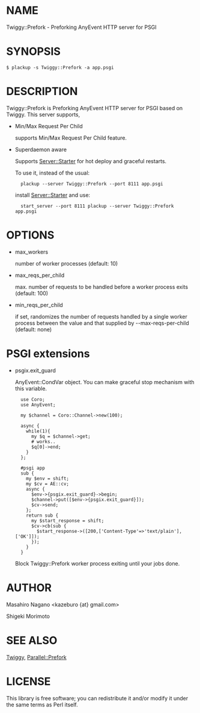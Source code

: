 # NAME

Twiggy::Prefork - Preforking AnyEvent HTTP server for PSGI

# SYNOPSIS

    $ plackup -s Twiggy::Prefork -a app.psgi
    

# DESCRIPTION

Twiggy::Prefork is Preforking AnyEvent HTTP server for PSGI based on Twiggy. This server supports,

- Min/Max Request Per Child

    supports Min/Max Request Per Child feature. 

- Superdaemon aware

    Supports [Server::Starter](http://search.cpan.org/perldoc?Server::Starter) for hot deploy and
    graceful restarts.

    To use it, instead of the usual:

        plackup --server Twiggy::Prefork --port 8111 app.psgi

    install [Server::Starter](http://search.cpan.org/perldoc?Server::Starter) and use:

        start_server --port 8111 plackup --server Twiggy::Prefork app.psgi

# OPTIONS

- max\_workers

    number of worker processes (default: 10)

- max\_reqs\_per\_child

    max. number of requests to be handled before a worker process exits (default: 100)

- min\_reqs\_per\_child

    if set, randomizes the number of requests handled by a single worker process between the value and that supplied by --max-reqs-per-child (default: none)

# PSGI extensions

- psgix.exit\_guard

    AnyEvent::CondVar object. You can make graceful stop mechanism with this variable.

        use Coro;
        use AnyEvent;

        my $channel = Coro::Channel->new(100);

        async {
          while(1){
            my $q = $channel->get;
            # works..
            $q[0]->end;
          }
        };

        #psgi app
        sub {
          my $env = shift;
          my $cv = AE::cv;
          async {
            $env->{psgix.exit_guard}->begin; 
            $channel->put([$env->{psgix.exit_guard}]);
            $cv->send;
          };
          return sub {
            my $start_response = shift;
            $cv->cb(sub {
              $start_response->([200,['Content-Type'=>'text/plain'],['OK']]);
            });
          }
        }

    Block Twiggy::Prefork worker process exiting until your jobs done.

# AUTHOR

Masahiro Nagano <kazeburo {at} gmail.com>

Shigeki Morimoto

# SEE ALSO

[Twiggy](http://search.cpan.org/perldoc?Twiggy), [Parallel::Prefork](http://search.cpan.org/perldoc?Parallel::Prefork)

# LICENSE

This library is free software; you can redistribute it and/or modify
it under the same terms as Perl itself.
